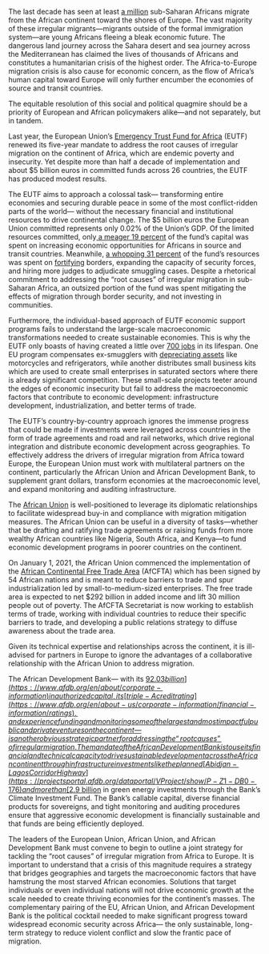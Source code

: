 The last decade has seen at least [a million](https://www.pewresearch.org/global/2018/03/22/at-least-a-million-sub-saharan-africans-moved-to-europe-since-2010/) sub-Saharan Africans migrate from the African continent toward the shores of Europe. The vast majority of these irregular migrants—migrants outside of the formal immigration system—are young Africans fleeing a bleak economic future. The dangerous land journey across the Sahara desert and sea journey across the Mediterranean has claimed the lives of thousands of Africans and constitutes a humanitarian crisis of the highest order. The Africa-to-Europe migration crisis is also cause for economic concern, as the flow of Africa’s human capital toward Europe will only further encumber the economies of source and transit countries.

The equitable resolution of this social and political quagmire should be a priority of European and African policymakers alike—and not separately, but in tandem.

Last year, the European Union’s [Emergency Trust Fund for Africa](https://ec.europa.eu/trustfundforafrica/index_en) (EUTF) renewed its five-year mandate to address the root causes of irregular migration on the continent of Africa, which are endemic poverty and insecurity. Yet despite more than half a decade of implementation and about $5 billion euros in committed funds across 26 countries, the EUTF has produced modest results.

The EUTF aims to approach a colossal task— transforming entire economies and securing durable peace in some of the most conflict-ridden parts of the world— without the necessary financial and institutional resources to drive continental change. The $5 billion euros the European Union committed represents only 0.02% of the Union’s GDP. Of the limited resources committed, only[ a meager 19 percent](https://www.migrationpolicy.org/article/europe-migration-africa-eutf) of the fund’s capital was spent on increasing economic opportunities for Africans in source and transit countries. Meanwhile, [a whopping 31 percent](https://www.migrationpolicy.org/article/europe-migration-africa-eutf) of the fund’s resources was spent on [fortifying](https://deeply.thenewhumanitarian.org/refugees/articles/2018/05/22/niger-europes-migration-laboratory) borders, expanding the capacity of security forces, and hiring more judges to adjudicate smuggling cases. Despite a rhetorical commitment to addressing the “root causes” of irregular migration in sub-Saharan Africa, an outsized portion of the fund was spent mitigating the effects of migration through border security, and not investing in communities.

Furthermore, the individual-based approach of EUTF economic support programs fails to understand the large-scale macroeconomic transformations needed to create sustainable economies. This is why the EUTF only boasts of having created a little over [700 jobs](https://ec.europa.eu/trustfundforafrica/index_en) in its lifespan. One EU program compensates ex-smugglers with [depreciating assets](https://deeply.thenewhumanitarian.org/refugees/articles/2018/05/22/niger-europes-migration-laboratory) like motorcycles and refrigerators, while another distributes small business kits which are used to create small enterprises in saturated sectors where there is already significant competition. These small-scale projects teeter around the edges of economic insecurity but fail to address the macroeconomic factors that contribute to economic development: infrastructure development, industrialization, and better terms of trade.

The EUTF’s country-by-country approach ignores the immense progress that could be made if investments were leveraged across countries in the form of trade agreements and road and rail networks, which drive regional integration and distribute economic development across geographies. To effectively address the drivers of irregular migration from Africa toward Europe, the European Union must work with multilateral partners on the continent, particularly the African Union and African Development Bank, to supplement grant dollars, transform economies at the macroeconomic level, and expand monitoring and auditing infrastructure.

The [African Union](https://au.int/en/overview) is well-positioned to leverage its diplomatic relationships to facilitate widespread buy-in and compliance with migration mitigation measures. The African Union can be useful in a diversity of tasks—whether that be drafting and ratifying trade agreements or raising funds from more wealthy African countries like Nigeria, South Africa, and Kenya—to fund economic development programs in poorer countries on the continent.

On January 1, 2021, the African Union commenced the implementation of the [African Continental Free Trade Area](https://www.worldbank.org/en/topic/trade/publication/the-african-continental-free-trade-area) (AfCFTA) which has been signed by 54 African nations and is meant to reduce barriers to trade and spur industrialization led by small-to-medium-sized enterprises. The free trade area is expected to net $292 billion in added income and lift 30 million people out of poverty. The AfCFTA Secretariat is now working to establish terms of trade, working with individual countries to reduce their specific barriers to trade, and developing a public relations strategy to diffuse awareness about the trade area.

Given its technical expertise and relationships across the continent, it is ill-advised for partners in Europe to ignore the advantages of a collaborative relationship with the African Union to address migration.

The African Development Bank— with its [$92.03 billion](https://www.afdb.org/en/about/corporate-information) in authorized capital, its [triple-A credit rating](https://www.afdb.org/en/about-us/corporate-information/financial-information/ratings), and experience funding and monitoring some of the largest and most impactful public and private ventures on the continent— is another obvious strategic partner for addressing the “root causes” of irregular migration. The mandate of the African Development Bank is to use its financial and technical capacity to drive sustainable development across the African continent through infrastructure investments like the planned [Abidjan-Lagos Corridor Highway](https://projectsportal.afdb.org/dataportal/VProject/show/P-Z1-DB0-176) and more than [$2.9 billion](https://www.afdb.org/en/initiatives-partnerships/climate-investment-funds-cif/knowledge-products/cif-annual-report-2021) in green energy investments through the Bank’s Climate Investment Fund. The Bank’s callable capital, diverse financial products for sovereigns, and tight monitoring and auditing procedures ensure that aggressive economic development is financially sustainable and that funds are being efficiently deployed.

The leaders of the European Union, African Union, and African Development Bank must convene to begin to outline a joint strategy for tackling the “root causes” of irregular migration from Africa to Europe. It is important to understand that a crisis of this magnitude requires a strategy that bridges geographies and targets the macroeconomic factors that have hamstrung the most starved African economies. Solutions that target individuals or even individual nations will not drive economic growth at the scale needed to create thriving economies for the continent’s masses. The complementary pairing of the EU, African Union, and African Development Bank is the political cocktail needed to make significant progress toward widespread economic security across Africa— the only sustainable, long-term strategy to reduce violent conflict and slow the frantic pace of migration.
